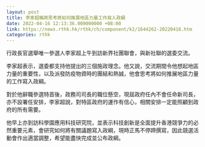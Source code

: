 ```yaml
---
layout: post
title: 李家超稱將思考將如何推展地區力量工作寫入政綱
date: 2022-04-16 12:13:36.000000000 +08:00
link: https://news.rthk.hk/rthk/ch/component/k2/1644262-20220416.htm
categories: rthk
---
```


行政長官選舉唯一參選人李家超上午到訪新界社團聯會，與新社聯的選委交流。

李家超表示，選委都支持他提出的三個施政理念。他又說，交流期間令他想起地區力量的重要性，以及派發防疫物資時的團結和熱誠，他會思考將如何推展地區力量的工作寫入政綱。

對於他辭職參選特首後，政務司司長的職位懸空，現屆政府任內不會任命新司長，亦不設署任安排，李家超說，對特區政府的運作有信心，相關安排一定能照顧到政府的所有需要。

他早上亦到訪科學園應用科技研究院，並表示科技創新是全面提升香港競爭力的必然重要元素，會研究如何將有關議題寫入政綱，現時正馬不停蹄撰寫，因此競選活動會作出適當調整，希望能盡快完成並公布政綱。
